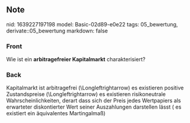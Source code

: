 ## Note
nid: 1639227197198
model: Basic-02d89-e0e22
tags: 05_bewertung, derivate::05_bewertung
markdown: false

### Front
Wie ist ein <b>arbitragefreier Kapitalmarkt</b> charakterisiert?

### Back
Kapitalmarkt ist arbitragefrei
\(\Longleftrightarrow\) es existieren positive Zustandspreise
\(\Longleftrightarrow\) es existieren risikoneutrale Wahrscheinlichkeiten, derart dass sich der Preis jedes Wertpapiers als erwarteter diskontierter Wert seiner Auszahlungen darstellen lässt ( es existiert ein äquivalentes Martingalmaß)
